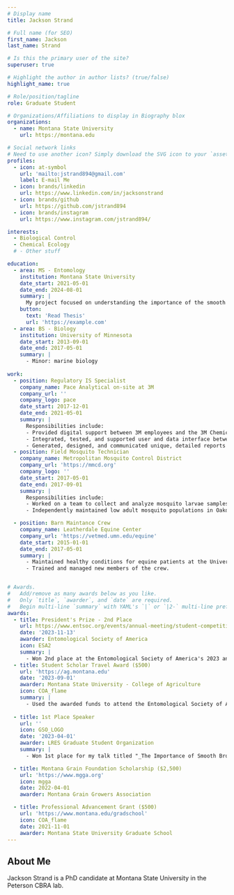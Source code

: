 ```yaml
---
# Display name
title: Jackson Strand

# Full name (for SEO)
first_name: Jackson
last_name: Strand

# Is this the primary user of the site?
superuser: true

# Highlight the author in author lists? (true/false)
highlight_name: true

# Role/position/tagline
role: Graduate Student

# Organizations/Affiliations to display in Biography blox
organizations:
  - name: Montana State University
    url: https://montana.edu

# Social network links
# Need to use another icon? Simply download the SVG icon to your `assets/media/icons/` folder.
profiles:
  - icon: at-symbol
    url: 'mailto:jstrand894@gmail.com'
    label: E-mail Me
  - icon: brands/linkedin
    url: https://www.linkedin.com/in/jacksonstrand
  - icon: brands/github
    url: https://github.com/jstrand894
  - icon: brands/instagram
    url: https://www.instagram.com/jstrand894/

interests:
  - Biological Control
  - Chemical Ecology
  # - Other stuff

education:
  - area: MS - Entomology
    institution: Montana State University
    date_start: 2021-05-01
    date_end: 2024-08-01
    summary: |
      My project focused on understanding the importance of the smooth brome (_Bromus inermis_) in providing seasonal refuge for parasitoids in controlling the wheat stem sawfly (_Cephus cinctus_) in Montana.
    button:
      text: 'Read Thesis'
      url: 'https://example.com'
  - area: BS - Biology
    institution: University of Minnesota
    date_start: 2013-09-01
    date_end: 2017-05-01
    summary: |
      - Minor: marine biology
  
work:
  - position: Regulatory IS Specialist
    company_name: Pace Analytical on-site at 3M
    company_url: ''
    company_logo: pace
    date_start: 2017-12-01
    date_end: 2021-05-01
    summary: |
      Responsibilities include:
      - Provided digital support between 3M employees and the 3M Chemical Data Management System (CDMS).
      - Integrated, tested, and supported user and data interface between CDMS and SAP.
      - Generated, designed, and communicated unique, detailed reports of material information using SQL, Microsoft Excel, and SAP.
  - position: Field Mosquito Technician
    company_name: Metropolitan Mosquito Control District
    company_url: 'https://mmcd.org'
    company_logo: ''
    date_start: 2017-05-01
    date_end: 2017-09-01
    summary: |
      Responsibilities include:
      - Worked on a team to collect and analyze mosquito larvae samples from wetland areas across the St. Paul metropolitan area.
      - Independently maintained low adult mosquito populations in Oakdale, MN by surveying and treating both adults and larvae.

  - position: Barn Maintance Crew
    company_name: Leatherdale Equine Center
    company_url: 'https://vetmed.umn.edu/equine'
    date_start: 2015-01-01
    date_end: 2017-05-01
    summary: |
      - Maintained healthy conditions for equine patients at the University of Minnesota Horse Veterinary Center and Large Animal Hospital.
      - Trained and managed new members of the crew.


# Awards.
#   Add/remove as many awards below as you like.
#   Only `title`, `awarder`, and `date` are required.
#   Begin multi-line `summary` with YAML's `|` or `|2-` multi-line prefix and indent 2 spaces below.
awards:
  - title: President's Prize - 2nd Place
    url: https://www.entsoc.org/events/annual-meeting/student-competition/winners/2023
    date: '2023-11-13'
    awarder: Entomological Society of America
    icon: ESA2
    summary: |
      - Won 2nd place at the Entomological Society of America's 2023 annual meeting held in National Harbor, MD for my talk titled "_Using VOCs to assess the relationship between wheat stem sawfly, parasitoids, and smooth brome_". 
  - title: Student Scholar Travel Award ($500)
    url: 'https://ag.montana.edu'
    date: '2023-09-01'
    awarder: Montana State University - College of Agriculture
    icon: COA_flame
    summary: |
      - Used the awarded funds to attend the Entomological Society of America's 2023 annual meeting in National Harbor, MD.
      
  - title: 1st Place Speaker
    url: ''
    icon: GSO_LOGO
    date: '2023-04-01'
    awarder: LRES Graduate Student Organization
    summary: |
      - Won 1st place for my talk titled "_The Importance of Smooth Brome and Parasitoids in Wheat Stem Sawfly Biocontrol_" at the 14th annual Land Resources and Environmental Sciences Graduate Student Organization Student Research Colloquium. 

  - title: Montana Grain Foundation Scholarship ($2,500)
    url: 'https://www.mgga.org'
    icon: mgga
    date: 2022-04-01
    awarder: Montana Grain Growers Association

  - title: Professional Advancement Grant ($500)
    url: 'https://www.montana.edu/gradschool'
    icon: COA_flame
    date: 2021-11-01
    awarder: Montana State University Graduate School
---
```


## About Me

Jackson Strand is a PhD candidate at Montana State University in the Peterson CBRA lab. 
